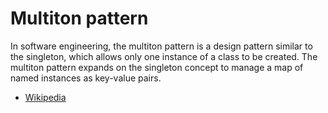 # Multiton pattern

In software engineering, the multiton pattern is a design pattern similar to the singleton, which allows only one instance of a class to be created. The multiton pattern expands on the singleton concept to manage a map of named instances as key-value pairs.

- [Wikipedia](https://en.wikipedia.org/wiki/Multiton_pattern)